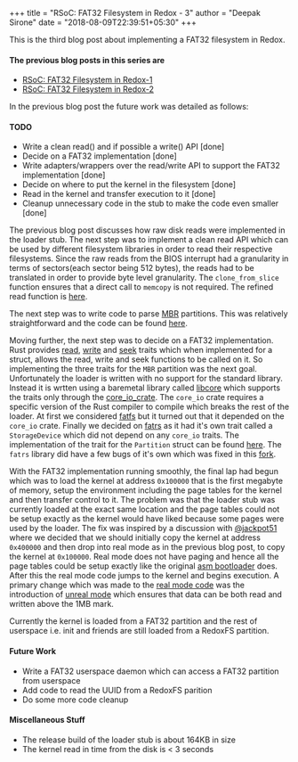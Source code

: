 +++
title = "RSoC: FAT32 Filesystem in Redox - 3"
author = "Deepak Sirone"
date = "2018-08-09T22:39:51+05:30"
+++

This is the third blog post about implementing a FAT32 filesystem in Redox.

#### The previous blog posts in this series are
* [RSoC: FAT32 Filesystem in Redox-1](https://www.redox-os.org/news/rsoc-fat32-1/)
* [RSoC: FAT32 Filesystem in Redox-2](https://www.redox-os.org/news/rsoc-fat32-2/)

In the previous blog post the future work was detailed as follows:

#### TODO
* Write a clean read() and if possible a write() API [done]
* Decide on a FAT32 implementation [done]
* Write adapters/wrappers over the read/write API to support the FAT32 implementation [done]
* Decide on where to put the kernel in the filesystem [done]
* Read in the kernel and transfer execution to it [done]
* Cleanup unnecessary code in the stub to make the code even smaller [done]

The previous blog post discusses how raw disk reads were implemented in the loader stub. The next step was to implement a clean read API which can be used by different filesystem libraries in order to read their respective filesystems. Since the raw reads from the BIOS interrupt had a granularity in terms of sectors(each sector being 512 bytes), the reads had to be translated in order to provide byte level granularity. The `clone_from_slice` function ensures that a direct call to `memcopy` is not required. The refined read function is [here](https://github.com/deepaksirone/redox-loader/blob/master/src/fs/mod.rs#L69).

The next step was to write code to parse [MBR](https://en.wikipedia.org/wiki/Master_boot_record) partitions. This was relatively straightforward and the code can be found [here](https://github.com/deepaksirone/redox-loader/blob/master/src/fs/disk.rs).

Moving further, the next step was to decide on a FAT32 implementation. Rust provides [read](https://doc.rust-lang.org/std/io/trait.Read.html), [write](https://doc.rust-lang.org/std/io/trait.Write.html) and [seek](https://doc.rust-lang.org/std/io/trait.Seek.html) traits which when implemented for a struct, allows the read, write and seek functions to be called on it. So implementing the three traits for the `MBR` partition was the next goal. Unfortunately the loader is written with no support for the standard library. Instead it is wrtten using a baremetal library called [libcore](https://doc.rust-lang.org/beta/core/) which supports the traits only through the [core_io_crate](https://github.com/jethrogb/rust-core_io). The `core_io` crate requires a specific version of the Rust compiler to compile which breaks the rest of the loader. At first we considered [fatfs](https://github.com/rafalh/rust-fatfs) but it turned out that it depended on the `core_io` crate. Finally we decided on [fatrs](https://gitlab.com/susurrus/fat-rs) as it had it's own trait called a `StorageDevice` which did not depend on any `core_io` traits. The implementation of the trait for the `Partition` struct can be found [here](https://github.com/deepaksirone/redox-loader/blob/master/src/fs/fat32/mod.rs). The `fatrs` library did have a few bugs of it's own which was fixed in this [fork](https://gitlab.com/deepaksirone/fat-rs).

With the FAT32 implementation running smoothly, the final lap had begun which was to load the kernel at address `0x100000` that is the first megabyte of memory, setup the environment including the page tables for the kernel and then transfer control to it. The problem was that the loader stub was currently loaded at the exact same location and the page tables could not be setup exactly as the kernel would have liked because some pages were used by the loader. The fix was inspired by a discussion with [@jackpot51](https://github.com/jackpot51) where we decided that we should initially copy the kernel at address `0x400000` and then drop into real mode as in the previous blog post, to copy the kernel at `0x100000`. Real mode does not have paging and hence all the page tables could be setup exactly like the original [asm bootloader](url_here) does. After this the real mode code jumps to the kernel and begins execution. A primary change which was made to the [real mode code](https://github.com/deepaksirone/redox-loader/blob/master/bootloader/x86_64/kernel_copy.asm) was the introduction of [unreal mode](https://wiki.osdev.org/Unreal_Mode) which ensures that data can be both read and written above the 1MB mark.   

Currently the kernel is loaded from a FAT32 partition and the rest of userspace i.e. init and friends are still loaded from a RedoxFS partition.


#### Future Work
* Write a FAT32 userspace daemon which can access a FAT32 partition from userspace
* Add code to read the UUID from a RedoxFS parition
* Do some more code cleanup

#### Miscellaneous Stuff
* The release build of the loader stub is about 164KB in size
* The kernel read in time from the disk is < 3 seconds
